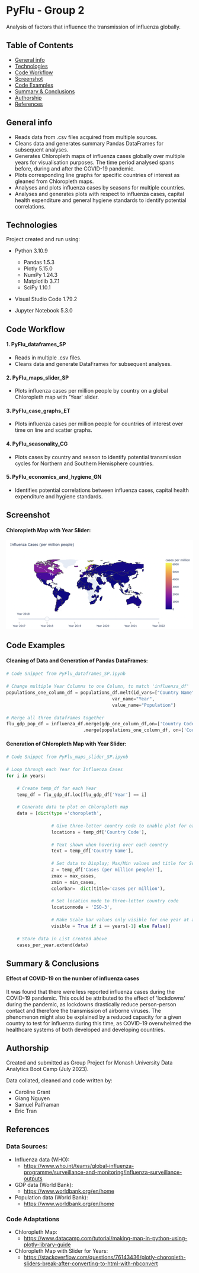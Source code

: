# PyFlu - Group 2

Analysis of factors that influence the transmission of influenza globally.



## Table of Contents

- [General info](#general-info)
- [Technologies](#technologies)
- [Code Workflow](#code-workflow)
- [Screenshot](#screenshot)
- [Code Examples](#code-examples)
- [Summary & Conclusions](#summary-&-conclusions)
- [Authorship](#authorship)
- [References](#references)



## General info

- Reads data from .csv files acquired from multiple sources.
- Cleans data and generates summary Pandas DataFrames for subsequent analyses.
- Generates Chloropleth maps of influenza cases globally over multiple years for visualisation purposes. The time period analysed spans before, during and after the COVID-19 pandemic.
- Plots corresponding line graphs for specific countries of interest as gleaned from Chloropleth maps.
- Analyses and plots influenza cases by seasons for multiple countries.
- Analyses and generates plots with respect to influenza cases, capital health expenditure and general hygiene standards to identify potential correlations.



## Technologies

Project created and run using:

- Python 3.10.9
  - Pandas 1.5.3
  - Plotly 5.15.0
  - NumPy 1.24.3
  - Matplotlib 3.7.1
  - SciPy 1.10.1

- Visual Studio Code 1.79.2
- Jupyter Notebook 5.3.0



## Code Workflow

#### 1. PyFlu_dataframes_SP
   - Reads in multiple .csv files.
   - Cleans data and generate DataFrames for subsequent analyses.
#### 2. PyFlu_maps_slider_SP 
   - Plots influenza cases per million people by country on a global Chloropleth map with 'Year' slider.
#### 3. PyFlu_case_graphs_ET
   - Plots influenza cases per million people for countries of interest over time on line and scatter graphs.
#### 4. PyFlu_seasonality_CG
   - Plots cases by country and season to identify potential transmission cycles for Northern and Southern Hemisphere countries.
#### 5. PyFlu_economics_and_hygiene_GN
   - Identifies potential correlations between influenza cases, capital health expenditure and hygiene standards.



## Screenshot

#### Chloropleth Map with Year Slider:

![chloropleth_map_slider](Resources/chloropleth_map_slider.png)



## Code Examples

#### Cleaning of Data and Generation of Pandas DataFrames:

```python
# Code Snippet from PyFlu_dataframes_SP.ipynb

# Change multiple Year Columns to one Column, to match 'influenza_df'
populations_one_column_df = populations_df.melt(id_vars=["Country Name", 'Country Code'], 
                                        var_name="Year", 
                                        value_name="Population")

# Merge all three dataframes together
flu_gdp_pop_df = influenza_df.merge(gdp_one_column_df,on=['Country Code', 'Country Name', 'Year'])\
                             .merge(populations_one_column_df, on=['Country Code', 'Country Name', 'Year'])
```

#### Generation of Chloropleth Map with Year Slider:
```python
# Code Snippet from PyFlu_maps_slider_SP.ipynb

# Loop through each Year for Influenza Cases
for i in years:
    
    # Create temp_df for each Year
    temp_df = flu_gdp_df.loc[flu_gdp_df['Year'] == i]
    
    # Generate data to plot on Chloropleth map
    data = [dict(type ='choropleth',
                 
                 # Give three-letter country code to enable plot for each country
                 locations = temp_df['Country Code'],
                 
                 # Text shown when hovering over each country
                 text = temp_df['Country Name'],
                 
                 # Set data to Display; Max/Min values and title for Scale Bar
                 z = temp_df['Cases (per million people)'],
                 zmax = max_cases,
                 zmin = min_cases,
                 colorbar=  dict(title='cases per million'),
                 
                 # Set location mode to three-letter country code
                 locationmode = 'ISO-3', 
                 
                 # Make Scale bar values only visible for one year at a time
                 visible = True if i == years[-1] else False)] 
    
    # Store data in List created above
    cases_per_year.extend(data)
```



## Summary & Conclusions 

#### Effect of COVID-19 on the number of influenza cases

It was found that there were less reported influenza cases during the COVID-19 pandemic. This could be attributed to the effect of 'lockdowns' during the pandemic, as lockdowns drastically reduce person-person contact and therefore the transmission of airborne viruses. The phenomenon might also be explained by a reduced capacity for a given country to test for influenza during this time, as COVID-19 overwhelmed the healthcare systems of both developed and developing countries.



## Authorship

Created and submitted as Group Project for Monash University Data Analytics Boot Camp (July 2023).

Data collated, cleaned and code written by:

- Caroline Grant
- Giang Nguyen
- Samuel Palframan
- Eric Tran



## References

### Data Sources:
- Influenza data (WHO):
	- https://www.who.int/teams/global-influenza-programme/surveillance-and-monitoring/influenza-surveillance-outputs
- GDP data (World Bank):
	- https://www.worldbank.org/en/home
- Population data (World Bank):
  - https://www.worldbank.org/en/home

### Code Adaptations
- Chloropleth Map:
  - https://www.datacamp.com/tutorial/making-map-in-python-using-plotly-library-guide
- Chloropleth Map with Slider for Years:
	- https://stackoverflow.com/questions/76143436/plotly-choropleth-sliders-break-after-converting-to-html-with-nbconvert

